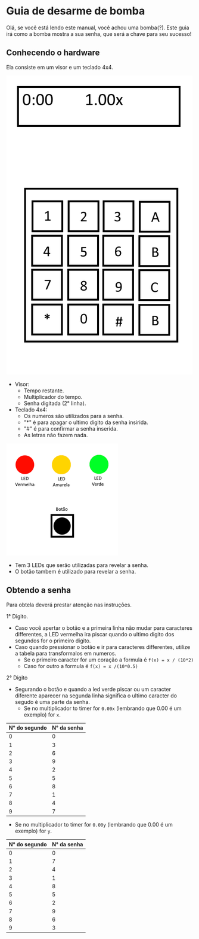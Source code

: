 # Guia de desarme de bomba
Olá, se você está lendo este manual, você achou uma bomba(?).
Este guia irá como a bomba mostra a sua senha, que será a chave para seu sucesso!

## Conhecendo o hardware
Ela consiste em um visor e um teclado 4x4.

![Visor e teclado](image.png)

* Visor:
    * Tempo restante.
    * Multiplicador do tempo.
    * Senha digitada (2° linha).
* Teclado 4x4:
    * Os numeros são utilizados para a senha.
    * "*" é para apagar o ultimo digito da senha insirida.
    * "#" é para confirmar a senha inserida.
    * As letras não fazem nada.

![LEDs e botão](image-1.png)

* Tem 3 LEDs que serão utilizadas para revelar a senha.
* O botão tambem é utilizado para revelar a senha.

## Obtendo a senha
Para obtela deverá prestar atenção nas instruções.

1° Digito.

* Caso você apertar o botão e a primeira linha não mudar para caracteres differentes, a LED vermelha ira piscar quando o ultimo digito dos segundos for o primeiro digito.
* Caso quando pressionar o botão e ir para caracteres differentes, utilize a tabela para transformalos em numeros.
    * Se o primeiro caracter for um coração a formula é `f(x) = x / (10*2)`
    * Caso for outro a formula é `f(x) = x /(10*0.5)`

2° Digito

* Segurando o botão e quando a led verde piscar ou um caracter diferente aparecer na segunda linha significa o ultimo caracter do segudo é uma parte da senha.
    * Se no multiplicador to timer for `0.00x` (lembrando que 0.00 é um exemplo) for `x`.

| N° do segundo | N° da senha |
|------|-------|
| 0 | 0 |
| 1 | 3 | 
| 2 | 6 | 
| 3 | 9 |
| 4 | 2 |
| 5 | 5 |
| 6 | 8 |
| 7 | 1 |
| 8 | 4 |
| 9 | 7 | 

* Se no multiplicador to timer for `0.00y` (lembrando que 0.00 é um exemplo) for `y`.

| N° do segundo | N° da senha |
|------|-------|
| 0 | 0 |
| 1 | 7 | 
| 2 | 4 | 
| 3 | 1 |
| 4 | 8 |
| 5 | 5 |
| 6 | 2 |
| 7 | 9 |
| 8 | 6 |
| 9 | 3 | 